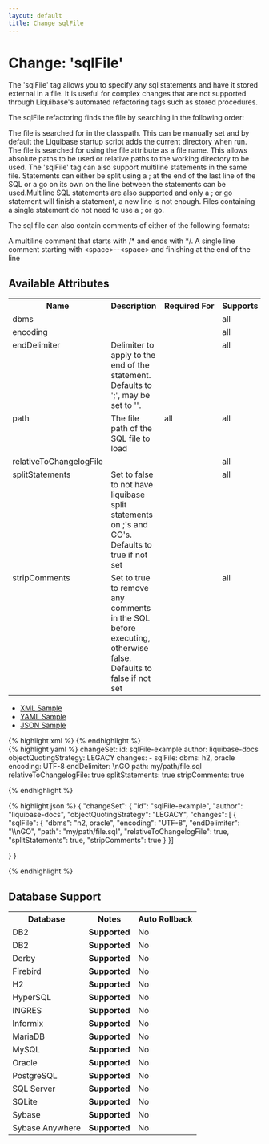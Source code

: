 ```yaml
---
layout: default
title: Change sqlFile
---
```


<!-- ====================================================== -->
<!-- GENERATED BY ChangeDocGenerator DO NOT MODIFY MANUALLY -->
<!-- ====================================================== -->

  <script>
  $(function() {
    $( "#changelog-tabs" ).tabs();
  });
</script>

# Change: 'sqlFile'

The 'sqlFile' tag allows you to specify any sql statements and have it stored external in a file. It is useful for complex changes that are not supported through Liquibase's automated refactoring tags such as stored procedures.

The sqlFile refactoring finds the file by searching in the following order:

The file is searched for in the classpath. This can be manually set and by default the Liquibase startup script adds the current directory when run.
The file is searched for using the file attribute as a file name. This allows absolute paths to be used or relative paths to the working directory to be used.
The 'sqlFile' tag can also support multiline statements in the same file. Statements can either be split using a ; at the end of the last line of the SQL or a go on its own on the line between the statements can be used.Multiline SQL statements are also supported and only a ; or go statement will finish a statement, a new line is not enough. Files containing a single statement do not need to use a ; or go.

The sql file can also contain comments of either of the following formats:

A multiline comment that starts with /\* and ends with \*/.
A single line comment starting with &lt;space&gt;--&lt;space&gt; and finishing at the end of the line

## Available Attributes ##

<table>
<tr><th>Name</th><th>Description</th><th>Required&nbsp;For</th><th>Supports</th><th>Since</th></tr>
<tr><td style='vertical-align: top'>dbms</td><td style='vertical-align: top'></td><td style='vertical-align: top'></td><td style='vertical-align:top'>all</td><td style='vertical-align: top'>3.0</td></tr>
<tr><td style='vertical-align: top'>encoding</td><td style='vertical-align: top'></td><td style='vertical-align: top'></td><td style='vertical-align:top'>all</td><td style='vertical-align: top'></td></tr>
<tr><td style='vertical-align: top'>endDelimiter</td><td style='vertical-align: top'>Delimiter to apply to the end of the statement. Defaults to ';', may be set to ''.</td><td style='vertical-align: top'></td><td style='vertical-align:top'>all</td><td style='vertical-align: top'></td></tr>
<tr><td style='vertical-align: top'>path</td><td style='vertical-align: top'>The file path of the SQL file to load</td><td style='vertical-align: top'>all</td><td style='vertical-align:top'>all</td><td style='vertical-align: top'></td></tr>
<tr><td style='vertical-align: top'>relativeToChangelogFile</td><td style='vertical-align: top'></td><td style='vertical-align: top'></td><td style='vertical-align:top'>all</td><td style='vertical-align: top'></td></tr>
<tr><td style='vertical-align: top'>splitStatements</td><td style='vertical-align: top'>Set to false to not have liquibase split statements on ;'s and GO's. Defaults to true if not set</td><td style='vertical-align: top'></td><td style='vertical-align:top'>all</td><td style='vertical-align: top'></td></tr>
<tr><td style='vertical-align: top'>stripComments</td><td style='vertical-align: top'>Set to true to remove any comments in the SQL before executing, otherwise false. Defaults to false if not set</td><td style='vertical-align: top'></td><td style='vertical-align:top'>all</td><td style='vertical-align: top'></td></tr>
</table>

<div id='changelog-tabs'>
<ul>
    <li><a href="#tab-xml">XML Sample</a></li>
    <li><a href="#tab-yaml">YAML Sample</a></li>
    <li><a href="#tab-json">JSON Sample</a></li>
  </ul>
<div id='tab-xml'>
{% highlight xml %}
<changeSet author="liquibase-docs"
        id="sqlFile-example"
        objectQuotingStrategy="LEGACY">
    <sqlFile dbms="h2, oracle"
            encoding="UTF-8"
            endDelimiter="\nGO"
            path="my/path/file.sql"
            relativeToChangelogFile="true"
            splitStatements="true"
            stripComments="true"/>
</changeSet>
{% endhighlight %}
</div>
<div id='tab-yaml'>
{% highlight yaml %}
changeSet:
  id: sqlFile-example
  author: liquibase-docs
  objectQuotingStrategy: LEGACY
  changes:
  - sqlFile:
      dbms: h2, oracle
      encoding: UTF-8
      endDelimiter: \nGO
      path: my/path/file.sql
      relativeToChangelogFile: true
      splitStatements: true
      stripComments: true

{% endhighlight %}
</div>
<div id='tab-json'>
{% highlight json %}
{
  "changeSet": {
    "id": "sqlFile-example",
    "author": "liquibase-docs",
    "objectQuotingStrategy": "LEGACY",
    "changes": [
      {
        "sqlFile": {
          "dbms": "h2, oracle",
          "encoding": "UTF-8",
          "endDelimiter": "\\nGO",
          "path": "my/path/file.sql",
          "relativeToChangelogFile": true,
          "splitStatements": true,
          "stripComments": true
        }
      }]
    
  }
}

{% endhighlight %}
</div>
</div>


## Database Support

<table style='border:1;'>
<tr><th>Database</th><th>Notes</th><th>Auto Rollback</th></tr>
<tr><td>DB2</td><td><b>Supported</b></td><td>No</td></tr>
<tr><td>DB2</td><td><b>Supported</b></td><td>No</td></tr>
<tr><td>Derby</td><td><b>Supported</b></td><td>No</td></tr>
<tr><td>Firebird</td><td><b>Supported</b></td><td>No</td></tr>
<tr><td>H2</td><td><b>Supported</b></td><td>No</td></tr>
<tr><td>HyperSQL</td><td><b>Supported</b></td><td>No</td></tr>
<tr><td>INGRES</td><td><b>Supported</b></td><td>No</td></tr>
<tr><td>Informix</td><td><b>Supported</b></td><td>No</td></tr>
<tr><td>MariaDB</td><td><b>Supported</b></td><td>No</td></tr>
<tr><td>MySQL</td><td><b>Supported</b></td><td>No</td></tr>
<tr><td>Oracle</td><td><b>Supported</b></td><td>No</td></tr>
<tr><td>PostgreSQL</td><td><b>Supported</b></td><td>No</td></tr>
<tr><td>SQL Server</td><td><b>Supported</b></td><td>No</td></tr>
<tr><td>SQLite</td><td><b>Supported</b></td><td>No</td></tr>
<tr><td>Sybase</td><td><b>Supported</b></td><td>No</td></tr>
<tr><td>Sybase Anywhere</td><td><b>Supported</b></td><td>No</td></tr>
</table>
